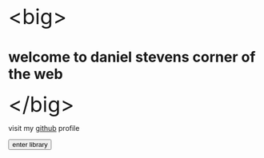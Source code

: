 <!DOCTYPE html>
<html>
<head>
    <title>daniel-stevens</title>
</head>
<body>
    <big><big><big><big><big><big>&lt;big&gt;</big></big></big></big></big></big>
    <h1>welcome to daniel stevens corner of the web</h1>
    <big><big><big><big><big><big>&lt;/big&gt;</big></big></big></big></big></big>
    <p>visit my <a href="https://github.com/daniel-stevens">github</a> profile</p>
    <p><a href="library.html"><button type="button">enter library</button></a></p>
</body>
</html>
